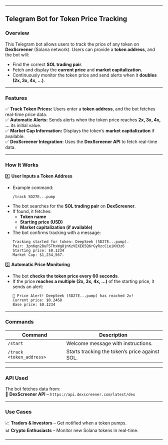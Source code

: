 
---

## **Telegram Bot for Token Price Tracking**  

### **Overview**  
This Telegram bot allows users to track the price of any token on **DexScreener** (Solana network). Users can provide a **token address**, and the bot will:  
- Find the correct **SOL trading pair**.  
- Fetch and display the **current price** and **market capitalization**.  
- Continuously monitor the token price and send alerts when it **doubles (2x, 3x, 4x, ...)**.  

---

### **Features**  
✅ **Track Token Prices:** Users enter a **token address**, and the bot fetches real-time price data.  
✅ **Automatic Alerts:** Sends alerts when the token price reaches **2x, 3x, 4x, ...** its initial value.  
✅ **Market Cap Information:** Displays the token’s **market capitalization** if available.  
✅ **DexScreener Integration:** Uses the **DexScreener API** to fetch real-time data.  

---

### **How It Works**  
1️⃣ **User Inputs a Token Address**  
- Example command:  
  ```
  /track 5D27E...pump
  ```  
- The bot searches for the **SOL trading pair** on **DexScreener**.  
- If found, it fetches:
  - **Token name**
  - **Starting price (USD)**
  - **Market capitalization (if available)**  
- The bot confirms tracking with a message:  
  ```
  Tracking started for token: DeepSeek (5D27E...pump).
  Pair: 3pn6qn28uFSThxWg8jnKzVEXE65Q6rGyRzcCieiKH3z6
  Starting price: $0.1234
  Market Cap: $1,234,567.
  ```

2️⃣ **Automatic Price Monitoring**  
- The bot **checks the token price every 60 seconds**.  
- If the price **reaches a multiple (2x, 3x, 4x, ...)** of the starting price, it sends an alert:  
  ```
  🚀 Price Alert! DeepSeek (5D27E...pump) has reached 2x!
  Current price: $0.2468
  Base price: $0.1234
  ```

---

### **Commands**  
| Command        | Description  |
|---------------|-------------|
| `/start`       | Welcome message with instructions.  |
| `/track <token_address>` | Starts tracking the token’s price against SOL.  |

---

### **API Used**  
The bot fetches data from:  
🔗 **DexScreener API** – `https://api.dexscreener.com/latest/dex`  

---

### **Use Cases**  
📈 **Traders & Investors** – Get notified when a token pumps.  
📊 **Crypto Enthusiasts** – Monitor new Solana tokens in real-time.  

---
